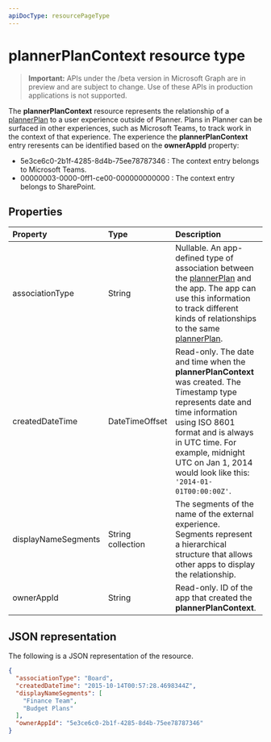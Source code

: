 ```yaml
---
apiDocType: resourcePageType
---
```

# plannerPlanContext resource type

> **Important:** APIs under the /beta version in Microsoft Graph are in preview and are subject to change. Use of these APIs in production applications is not supported.

The **plannerPlanContext** resource represents the relationship of a [plannerPlan](plannerPlan.md) to a user experience outside of Planner. Plans in Planner can be surfaced in other experiences, such as Microsoft Teams, to track work in the context of that experience.
The experience the **plannerPlanContext** entry reresents can be identified based on the **ownerAppId** property:
 - 5e3ce6c0-2b1f-4285-8d4b-75ee78787346 : The context entry belongs to Microsoft Teams.
 - 00000003-0000-0ff1-ce00-000000000000 : The context entry belongs to SharePoint.

## Properties
| Property	   | Type	|Description|
|:---------------|:--------|:----------|
|associationType|String|Nullable. An app-defined type of association between the [plannerPlan](plannerPlan.md) and the app. The app can use this information to track different kinds of relationships to the same [plannerPlan](plannerPlan.md).|
|createdDateTime|DateTimeOffset|Read-only. The date and time when the **plannerPlanContext** was created. The Timestamp type represents date and time information using ISO 8601 format and is always in UTC time. For example, midnight UTC on Jan 1, 2014 would look like this: `'2014-01-01T00:00:00Z'`.|
|displayNameSegments|String collection|The segments of the name of the external experience. Segments represent a hierarchical structure that allows other apps to display the relationship.|
|ownerAppId|String|Read-only. ID of the app that created the **plannerPlanContext**.|

## JSON representation

The following is a JSON representation of the resource.

<!-- {
  "blockType": "resource",
  "optionalProperties": [

  ],
  "@odata.type": "microsoft.graph.plannerPlanContext"
}-->

```json
{
  "associationType": "Board",
  "createdDateTime": "2015-10-14T00:57:28.4698344Z",
  "displayNameSegments": [
    "Finance Team",
    "Budget Plans"
  ],
  "ownerAppId": "5e3ce6c0-2b1f-4285-8d4b-75ee78787346"
}

```

<!-- uuid: 8fcb5dbc-d5aa-4681-8e31-b001d5168d79
2015-10-25 14:57:30 UTC -->
<!-- {
  "type": "#page.annotation",
  "description": "plannerPlanContext resource",
  "keywords": "",
  "section": "documentation",
  "tocPath": ""
}-->
